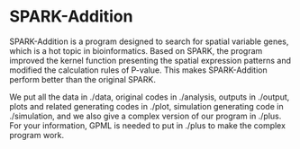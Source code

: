 # SPARK-Addition
SPARK-Addition is a program designed to search for spatial variable genes, which is a hot topic in bioinformatics. Based on SPARK, the program improved the kernel function presenting the spatial expression patterns and modified the calculation rules of P-value. This makes SPARK-Addition perform better than the original SPARK.

We put all the data in ./data, original codes in ./analysis,  outputs in ./output, plots and related generating codes in ./plot, simulation generating code in ./simulation, and we also give a complex version of our program in ./plus. For your information, GPML is needed to put in ./plus to make the complex program work. 
